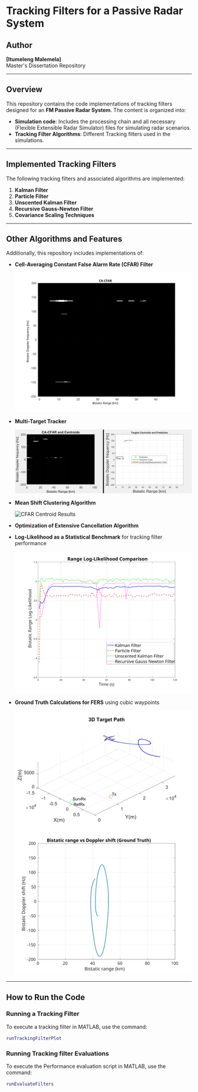 # Tracking Filters for a Passive Radar System

## Author
**[Itumeleng Malemela]**  
Master's Dissertation Repository  

---

## Overview

This repository contains the code implementations of tracking filters designed for an **FM Passive Radar System**. The content is organized into:
- **Simulation code**: Includes the processing chain and all necessary (Flexible Extensible Radar Simulator) files for simulating radar scenarios.
- **Tracking Filter Algorithms**: Different Tracking filters used in the simulations.

---

## Implemented Tracking Filters

The following tracking filters and associated algorithms are implemented:

1. **Kalman Filter** 
2. **Particle Filter** 
3. **Unscented Kalman Filter**  
4. **Recursive Gauss-Newton Filter**  
5. **Covariance Scaling Techniques**

---

## Other Algorithms and Features

Additionally, this repository includes implementations of:

- **Cell-Averaging Constant False Alarm Rate (CFAR) Filter**  

  ![CFAR Results](/Simulation_results/CFAR/cacfar_pfa-8.svg)

- **Multi-Target Tracker**
  
  ![MTT Results](/Simulation_results/Picture4.png)

- **Mean Shift Clustering Algorithm**
   
  ![CFAR Centroid Results](/Simulation_results/cfar_centroids.png)
  
- **Optimization of Extensive Cancellation Algorithm**

- **Log-Likelihood as a Statistical Benchmark** for tracking filter performance  

   ![Log Likelihood](/Simulation_results/FERS_scenarios/360_range_ll_1.svg)

- **Ground Truth Calculations for FERS** using cubic waypoints  

   ![GT](/Simulation_results/FERS_scenarios/3D_360.svg)
   ![GT](/Simulation_results/FERS_scenarios/rangeDoppler360.svg)
---

## How to Run the Code

### Running a Tracking Filter
To execute a tracking filter in MATLAB, use the command:  
```matlab
runTrackingFilterPlot
```

### Running Tracking filter Evaluations
To execute the Performance evaluation script in MATLAB, use the command:  
```matlab
runEvaluateFilters
```
